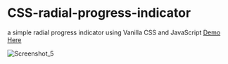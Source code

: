 # CSS-radial-progress-indicator
a simple radial progress indicator using Vanilla CSS and JavaScript
[Demo Here](https://giannisgialamas.github.io/CSS-radial-progress-indicator/)

![Screenshot_5](https://user-images.githubusercontent.com/68366048/112049735-b1b8e700-8b58-11eb-9c07-2007ce207333.png)

